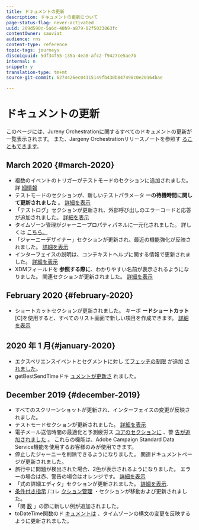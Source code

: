 ```yaml
---
title: ドキュメントの更新
description: ドキュメントの更新について
page-status-flag: never-activated
uuid: 269d590c-5a6d-40b9-a879-02f5033863fc
contentOwner: sauviat
audience: rns
content-type: reference
topic-tags: journeys
discoiquuid: 5df34f55-135a-4ea8-afc2-f9427ce5ae7b
internal: n
snippet: y
translation-type: tm+mt
source-git-commit: 6274426ec04315149fb430b847498c0e20164bae

---
```



# ドキュメントの更新

このページには、Jureny Orchestrationに関するすべてのドキュメントの更新が一覧表示されます。
また、Jargeny Orchestrationリリースノートを参照す [ることもできます](../release-notes/release-notes.md)。

## March 2020 {#march-2020}

* 複数のイベントのトリガーがテストモードのセクションに追加されました。詳 [細情報](../building-journeys/testing-the-journey.md#firing_events)
* テストモードのセクションが、新しいテストパラメータ **ーの待機時間に関して更新されました** 。 [詳細を表示](../building-journeys/testing-the-journey.md)
* 「テストログ」セクションが更新され、外部呼び出しのエラーコードと応答が追加されました。 [詳細を表示](../building-journeys/testing-the-journey.md#viewing_logs)
* タイムゾーン管理がジャーニープロパティパネルに一元化されました。 詳しくは [こちら](../building-journeys/changing-properties.md#timezone)[。](../building-journeys/timezone-management.md)
* 「ジャーニーデザイナー」セクションが更新され、最近の機能強化が反映されました。 [詳細を表示](../building-journeys/using-the-journey-designer.md)
* インターフェイスの説明は、コンテキストヘルプに関する情報で更新されました。 [詳細を表示](../about/user-interface.md#section_ksq_zr1_ffb)
* XDMフィールドを **参照する際に**、わかりやすい名前が表示されるようになりました。 関連セクションが更新されました。 [詳細を表示](../event/defining-the-payload-fields.md)

## February 2020 {#february-2020}

* ショートカットセクションが更新されました。 キーボ **ードショートカット** [C]を使用すると、すべてのリスト画面で新しい項目を作成できます。 [詳細を表示](../about/user-interface.md#section_ksq_zr1_ffb)

## 2020 年 1 月{#january-2020}

* エクスペリエンスイベントとセグメントに対し [てフェッチの制限](../datasource/adobe-experience-platform-data-source.md) が追加 [されました](../functions/functioninsegment.md)。
* getBestSendTimeドキ [ュメントが更新さ](../functions/functiongetbestsendtime.md) れました。

## December 2019 {#december-2019}

* すべてのスクリーンショットが更新され、インターフェイスの変更が反映されました。
* テストモードセクションが更新されました。 [詳細を表示](../building-journeys/testing-the-journey.md)
* 電子メール送信時間の最適化と予測疲労ス [コアのセクションに](../building-journeys/wait-activity.md) 、警 [告が追加されました](../usecase/leveraging-fatigue-scores.md) 。 これらの機能は、Adobe Campaign Standard Data Service機能を使用するお客様のみが使用できます。
* 停止したジャーニーを削除できるようになりました。 関連ドキュメントページが更新されました。
* 旅行中に問題が検出された場合、2色が表示されるようになりました。 エラーの場合は赤、警告の場合はオレンジです。 [詳細を表示](../about/troubleshooting.md)
* 「式の詳細エディタ」セクションが更新されました。 [詳細を表示](../expression/expressionadvanced.md).
* [条件付き指示](../expression/conditional-instruction.md) /コレ [クション管理](../expression/collection-management-functions.md) ・セクションが移動および更新されました。
* 「関 [数](../expression/functions.md) 」の節に新しい例が追加されました。
* toDateTime関数のド [キュメントは](../functions/functiontodatetime.md) 、タイムゾーンの構文の変更を反映するように更新されました。
